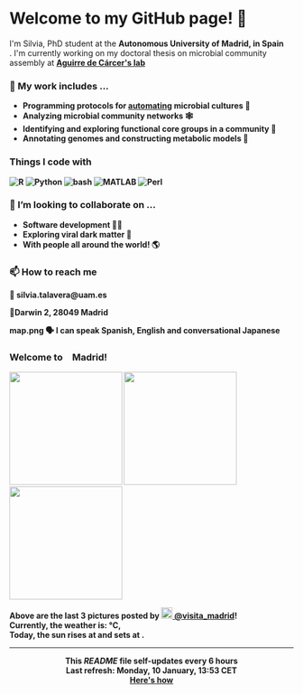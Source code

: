 <h1>Welcome to my GitHub page! 👋</h1>

<p>I'm Silvia, PhD student at the <b>Autonomous University of Madrid, in Spain</b> <img src="https://img.icons8.com/color/48/000000/spain-circular.png" width="13"/>. I'm currently working on my doctoral thesis on microbial community assembly at <a href="https://aguirredecarcerlab96.webnode.es/home2/"><b>Aguirre de Cárcer's lab<b></a></p>

<h3>🔭 My work includes ...</h3>

- Programming protocols for <a href="https://github.com/Opentrons/opentrons">automating</a> microbial cultures 🌱
- Analyzing microbial community networks 🕸️
- Identifying and exploring functional core groups in a community 🔎
- Annotating genomes and constructing metabolic models 🧪

<h3>Things I code with</h3>
<p>
<img alt="R" src="https://img.shields.io/badge/-R-006dc8?style=flat-square&logo=R&logoColor=white" />
<img alt="Python" src="https://img.shields.io/badge/-Python-e7c804?style=flat-square&logo=Python&logoColor=white" />
<img alt="bash" src="https://img.shields.io/badge/-bash-1f2329?style=flat-square&logo=bash&logoColor=white" />
<img alt="MATLAB" src="https://img.shields.io/badge/-MATLAB-ea6e00?style=flat-square&logo=M&logoColor=white" />
<img alt="Perl" src="https://img.shields.io/badge/-Perl-00bcde?style=flat-square&logo=Perl&logoColor=white" />
</p>

<h3>👯 I’m looking to collaborate on ...</h3>

- Software development 👩‍💻
- Exploring viral dark matter 🦠
- With people all around the world! 🌎


<h3>📫 How to reach me</h3>
<p>📧 silvia.talavera@uam.es</p>
<!--TODO<p>🐦</p>-->
<p>📍Darwin 2, 28049 Madrid</p>
<a src="https://www.google.com/maps/embed?pb=!1m18!1m12!1m3!1d3031.9459086334964!2d-3.6941238846002302!3d40.5427841793507!2m3!1f0!2f0!3f0!3m2!1i1024!2i768!4f13.1!3m3!1m2!1s0xd422b0f7649a2cd%3A0x5a19437753ab7822!2sFacultad%20de%20Ciencias%20(Edificio%20Biolog%C3%ADa)%2C%20C.%20Darwin%2C%202%2C%2028049%20Madrid!5e0!3m2!1sen!2ses!4v1641811065955!5m2!1sen!2ses" width="600"><img>map.png</img></a>
🗣️ I can speak Spanish, English and conversational Japanese

<!--
<h3>📰 My lab's last news</h3>
TODO
-->

<h3> Welcome to <img src="https://img.icons8.com/color/48/000000/spain-circular.png" width="13"/>Madrid!</h3>
<p><img width="200" src="https:&#x2F;&#x2F;cdn2.dumpor.com&#x2F;view?q&#x3D;%3D%3DwM4YmZidTPkl2cfNmbfZCMzEjQzUUM20TZvZydOZlYfVzY4AHVxImYshXRKdXbyFHRtcTZNVnViBleHF2Vf5Ua4p3d5gWafRVQfBDM9g2bmQTL30jYjNmJBFUQBJ0ZNBDZmJUQ90GZlZiWxhDR58FWBRjSyU2NndkayNGb9MGav91Yu9lJ4ATM9QXYj91Yu9lJt92Yu0WYydWY0Nnbp5GZj5SMtMDblhWL05WZ052bjNXP0h2Xj52X%2FcGcq5ibflTN2AzMxADO5UjN4MTM3UDO0IzXwQDOyEjN0UjMwUDN1kDMx8lM4gDO0UTM3IzLwgDMxgHM4ATMw9SNxU2LyZ2L1ETL1gDOy4SM1Q3L29SbvNmLtFmcnFGdz5WauR2YuETLzwWZo1CduVGdu92Yz9yL6MHc0RHa" /> <img width="200" src="https:&#x2F;&#x2F;cdn1.dumpor.com&#x2F;view?q&#x3D;%3DMDOmZmY30DZpN3Xj52XmYEMBF0MFFjN9U2bmcWZnN3aBhkVMx2NSNHZ6hGezBzX5NzUIdlStgVZ4M0ZqZTTQpGOKJmVhZWOUF0XwATPo9mJ00yN9I2YjZSQBFUQCdWTwQmZCFUPtRWZmQUU5UUUfhVQzh3cZhWUHFVeT9VPjh2bfNmbfZiMwETP0F2YfNmbfZSbvNmLtFmcnFGdz5WauR2YuETLzwWZo1CduVGdu92Yz1Ddo91Yu91PnBnau42X4YjN0ADO3cDO2kTM3UTNyczNfJDOykDO0AjM3QTN1UTMz8FN3MTO0UTM3IzLwgDMxgHM4ATMw9SNxU2LyZ2L1ETL1gDOy4SM1Q3L29SbvNmLtFmcnFGdz5WauR2YuETLzwWZo1CduVGdu92Yz9yL6MHc0RHa" /> <img width="200" src="https:&#x2F;&#x2F;cdn3.dumpor.com&#x2F;view?q&#x3D;zgjZmJ2N9QWaz91Yu9lJxATOBJTRxYTPl9mJ3dXNSRWW3clS3IXb24kdylGaSB3NqJzXshkNrNDML9VdK9UORd3NSRzanhDVB9FMw0DavZCNtcTPiN2YmEUQBFkQn1EMkZmQB1TbkVmJR9UUqpWOYFUWtZ1bDFXMEpFSR1zYo92Xj52XmkDMx0DdhN2Xj52Xm02bj5SbhJ3ZhR3culmbkNmLx0yMsVGatQnblRnbvN2c9QHafNmbf9zZwpmLu9VN1EDO0YTO2ATMwAjNwcDO2ADNfNzM2QzN4EjNwYDM0cjM28FNxUjNzMTM3IzLwgDMxgHM4ATMw9SNxU2LyZ2L1ETL1gDOy4SM1Q3L29SbvNmLtFmcnFGdz5WauR2YuETLzwWZo1CduVGdu92Yz9yL6MHc0RHa" /></p>
<p>Above are the last 3 pictures posted by <a href="https://www.instagram.com/visita_madrid/" target="_blank"><img src="https://upload.wikimedia.org/wikipedia/commons/thumb/e/e7/Instagram_logo_2016.svg/1024px-Instagram_logo_2016.svg.png" width="20"/> @visita_madrid</a>!<br/>Currently, the weather is: <b> °C, <i></i></b></br>Today, the sun rises at <b></b> and sets at <b></b>.</p>


------------
<p align="center">This <i>README</i> file self-updates <b>every 6 hours</b></br>Last refresh: Monday, 10 January, 13:53 CET<br /><a href="https://medium.com/@th.guibert/how-to-create-a-self-updating-readme-md-for-your-github-profile-f8b05744ca91">Here's how</a></p>
